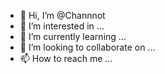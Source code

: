 - 👋 Hi, I’m @Channnot
- 👀 I’m interested in ...
- 🌱 I’m currently learning ...
- 💞️ I’m looking to collaborate on ...
- 📫 How to reach me ...

<!---
Channnot/Channnot is a ✨ special ✨ repository because its `README.md` (this file) appears on your GitHub profile.
You can click the Preview link to take a look at your changes.
--->
